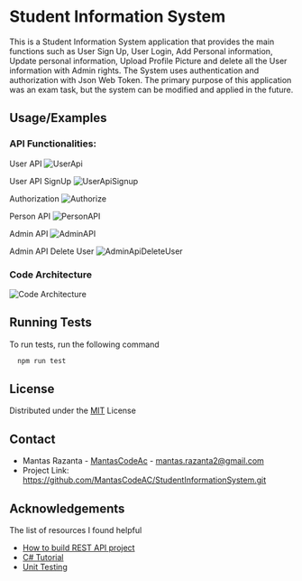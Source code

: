
# Student Information System

This is a Student Information System application that provides the main functions such as User Sign Up, User Login, Add Personal information, Update personal information, Upload Profile Picture and delete all the User information with Admin rights.
The System uses authentication and authorization with Json Web Token. 
The primary purpose of this application was an exam task, but the system can be modified and applied in the future.



## Usage/Examples
### API Functionalities:

User API
![UserApi](https://user-images.githubusercontent.com/112958092/235628824-a273ec51-88b1-499d-8e66-d5e08a5c5279.png)

User API SignUp
![UserApiSignup](https://user-images.githubusercontent.com/112958092/235632704-3f96c555-93a2-4d6c-b7bc-498e3c57be91.png)

Authorization
![Authorize](https://user-images.githubusercontent.com/112958092/235634514-c3c2f6e7-de6f-48bf-abf1-8268a3e746aa.png)

Person API
![PersonAPI](https://user-images.githubusercontent.com/112958092/235633012-e09488b5-0de9-493a-9476-a5feed9cf5c2.png)

Admin API
![AdminAPI](https://user-images.githubusercontent.com/112958092/235633573-d8497c30-99a4-428a-968e-036d010e5668.png)

Admin API Delete User
![AdminApiDeleteUser](https://user-images.githubusercontent.com/112958092/235633827-299261be-fe43-4188-af23-618d40bd424d.png)

### Code Architecture
![Code Architecture](https://user-images.githubusercontent.com/112958092/235635354-b072117b-d9a8-400e-b800-473c1021f86f.png)

## Running Tests

To run tests, run the following command

```bash
  npm run test
```


## License

Distributed under the [MIT](https://choosealicense.com/licenses/mit/) License


## Contact

- Mantas Razanta - [MantasCodeAc](https://github.com/MantasCodeAC) - mantas.razanta2@gmail.com
- Project Link: https://github.com/MantasCodeAC/StudentInformationSystem.git


## Acknowledgements
The list of resources I found helpful

 - [How to build REST API project](https://www.youtube.com/watch?v=ZXdFisA_hOY&ab_channel=freeCodeCamp.org)
 - [C# Tutorial](https://www.w3schools.com/cs/index.php)
 - [Unit Testing](https://www.youtube.com/watch?v=HYrXogLj7vg&ab_channel=ProgrammingwithMosh)

